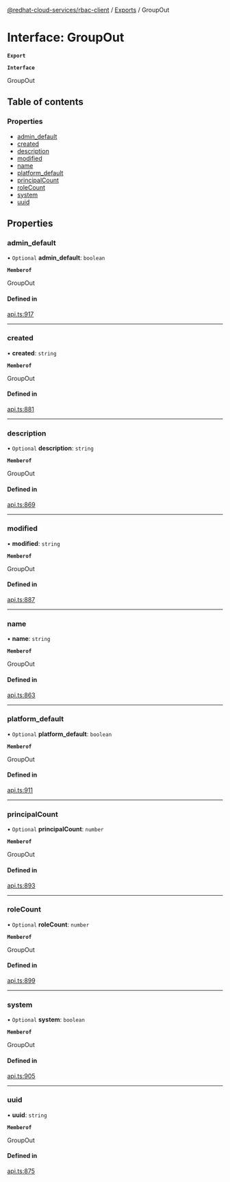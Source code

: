 [@redhat-cloud-services/rbac-client](../README.md) / [Exports](../modules.md) / GroupOut

# Interface: GroupOut

**`Export`**

**`Interface`**

GroupOut

## Table of contents

### Properties

- [admin\_default](GroupOut.md#admin_default)
- [created](GroupOut.md#created)
- [description](GroupOut.md#description)
- [modified](GroupOut.md#modified)
- [name](GroupOut.md#name)
- [platform\_default](GroupOut.md#platform_default)
- [principalCount](GroupOut.md#principalcount)
- [roleCount](GroupOut.md#rolecount)
- [system](GroupOut.md#system)
- [uuid](GroupOut.md#uuid)

## Properties

### admin\_default

• `Optional` **admin\_default**: `boolean`

**`Memberof`**

GroupOut

#### Defined in

[api.ts:917](https://github.com/RedHatInsights/javascript-clients/blob/master/packages/rbac/api.ts#L917)

___

### created

• **created**: `string`

**`Memberof`**

GroupOut

#### Defined in

[api.ts:881](https://github.com/RedHatInsights/javascript-clients/blob/master/packages/rbac/api.ts#L881)

___

### description

• `Optional` **description**: `string`

**`Memberof`**

GroupOut

#### Defined in

[api.ts:869](https://github.com/RedHatInsights/javascript-clients/blob/master/packages/rbac/api.ts#L869)

___

### modified

• **modified**: `string`

**`Memberof`**

GroupOut

#### Defined in

[api.ts:887](https://github.com/RedHatInsights/javascript-clients/blob/master/packages/rbac/api.ts#L887)

___

### name

• **name**: `string`

**`Memberof`**

GroupOut

#### Defined in

[api.ts:863](https://github.com/RedHatInsights/javascript-clients/blob/master/packages/rbac/api.ts#L863)

___

### platform\_default

• `Optional` **platform\_default**: `boolean`

**`Memberof`**

GroupOut

#### Defined in

[api.ts:911](https://github.com/RedHatInsights/javascript-clients/blob/master/packages/rbac/api.ts#L911)

___

### principalCount

• `Optional` **principalCount**: `number`

**`Memberof`**

GroupOut

#### Defined in

[api.ts:893](https://github.com/RedHatInsights/javascript-clients/blob/master/packages/rbac/api.ts#L893)

___

### roleCount

• `Optional` **roleCount**: `number`

**`Memberof`**

GroupOut

#### Defined in

[api.ts:899](https://github.com/RedHatInsights/javascript-clients/blob/master/packages/rbac/api.ts#L899)

___

### system

• `Optional` **system**: `boolean`

**`Memberof`**

GroupOut

#### Defined in

[api.ts:905](https://github.com/RedHatInsights/javascript-clients/blob/master/packages/rbac/api.ts#L905)

___

### uuid

• **uuid**: `string`

**`Memberof`**

GroupOut

#### Defined in

[api.ts:875](https://github.com/RedHatInsights/javascript-clients/blob/master/packages/rbac/api.ts#L875)
